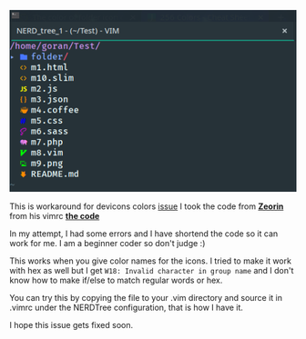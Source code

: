 ![](images/devIcons_colorTest1.png)


This is workaround for devicons colors [issue](https://github.com/ryanoasis/vim-devicons/issues/250)
I took the code from **[Zeorin](https://github.com/zeorin)** from his vimrc
**[the code](https://github.com/zeorin/dotfiles/blob/e01cebf/.vimrc#L864-L900a)**

In my attempt, I had some errors and I have shortend the code so it can work for me.
I am a beginner coder so don't judge :)

This works when you give color names for the icons. I tried to make it work with hex as well but
I get ``W18: Invalid character in group name`` and I don't know how to make if/else to match
regular words or hex.

You can try this by copying the file to your .vim directory and source it in .vimrc under the
NERDTree configuration, that is how I have it.

I hope this issue gets fixed soon.
